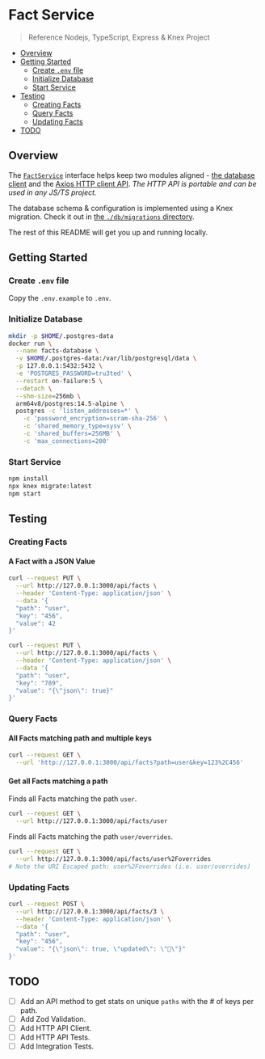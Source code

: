 # Fact Service

> Reference Nodejs, TypeScript, Express & Knex Project

- [Overview](#overview)
- [Getting Started](#getting-started)
  - [Create `.env` file](#create-env-file)
  - [Initialize Database](#initialize-database)
  - [Start Service](#start-service)
- [Testing](#testing)
  - [Creating Facts](#creating-facts)
  - [Query Facts](#query-facts)
  - [Updating Facts](#updating-facts)
- [TODO](#todo)

## Overview

The [`FactService`](lib/factService/types.ts#L16) interface helps keep two modules aligned - [the database client](/lib/factService/clientDb.ts) and the [Axios HTTP client API](/lib/factService/clientApi.ts). _The HTTP API is portable and can be used in any JS/TS project._

The database schema & configuration is implemented using a Knex migration. Check it out in [the `./db/migrations` directory](/db/migrations/20221030233239_fact_store.js).

The rest of this README will get you up and running locally.

## Getting Started

### Create `.env` file

Copy the `.env.example` to `.env`.

### Initialize Database

```sh
mkdir -p $HOME/.postgres-data
docker run \
  --name facts-database \
  -v $HOME/.postgres-data:/var/lib/postgresql/data \
  -p 127.0.0.1:5432:5432 \
  -e 'POSTGRES_PASSWORD=tru3ted' \
  --restart on-failure:5 \
  --detach \
  --shm-size=256mb \
  arm64v8/postgres:14.5-alpine \
  postgres -c 'listen_addresses=*' \
    -c 'password_encryption=scram-sha-256' \
    -c 'shared_memory_type=sysv' \
    -c 'shared_buffers=256MB' \
    -c 'max_connections=200'
```

### Start Service

```sh
npm install
npx knex migrate:latest
npm start
```

## Testing

### Creating Facts

#### A Fact with a JSON Value

```sh
curl --request PUT \
  --url http://127.0.0.1:3000/api/facts \
  --header 'Content-Type: application/json' \
  --data '{
  "path": "user",
  "key": "456",
  "value": 42
}'
```

```sh
curl --request PUT \
  --url http://127.0.0.1:3000/api/facts \
  --header 'Content-Type: application/json' \
  --data '{
  "path": "user",
  "key": "789",
  "value": "{\"json\": true}"
}'
```

### Query Facts

#### All Facts matching path and multiple keys

```sh
curl --request GET \
  --url 'http://127.0.0.1:3000/api/facts?path=user&key=123%2C456'
```

#### Get all Facts matching a path

Finds all Facts matching the path `user`.

```sh
curl --request GET \
  --url http://127.0.0.1:3000/api/facts/user
```

Finds all Facts matching the path `user/overrides`.

```sh
curl --request GET \
  --url http://127.0.0.1:3000/api/facts/user%2Foverrides
# Note the URI Escaped path: user%2Foverrides (i.e. user/overrides)
```

### Updating Facts

```sh
curl --request POST \
  --url http://127.0.0.1:3000/api/facts/3 \
  --header 'Content-Type: application/json' \
  --data '{
  "path": "user",
  "key": "456",
  "value": "{\"json\": true, \"updated\": \"🚀\"}"
}'
```

## TODO

- [ ] Add an API method to get stats on unique `paths` with the # of keys per path.
- [ ] Add Zod Validation.
- [ ] Add HTTP API Client.
- [ ] Add HTTP API Tests.
- [ ] Add Integration Tests.
